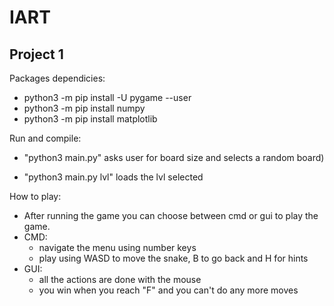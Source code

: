 # IART

## Project 1

Packages dependicies:
- python3 -m pip install -U pygame --user
- python3 -m pip install numpy
- python3 -m pip install matplotlib

Run and compile:
- "python3 main.py" asks user for board size and selects a random board)


- "python3 main.py lvl" loads the lvl selected

How to play:
- After running the game you can choose between cmd or gui to play the game.
- CMD:
  - navigate the menu using number keys
  - play using WASD to move the snake, B to go back and H for hints
- GUI:
  - all the actions are done with the mouse
  - you win when you reach "F" and you can't do any more moves 